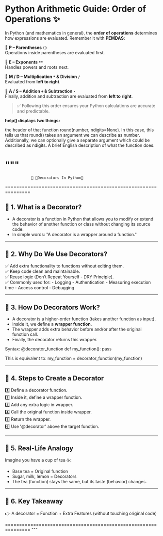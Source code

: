 # Python Arithmetic Guide: Order of Operations ✨

In Python (and mathematics in general), the **order of operations** determines how expressions are evaluated. Remember it with **PEMDAS**:

**🔹 P – Parentheses `()`**  
Operations inside parentheses are evaluated first.

**🔹 E – Exponents `**`**  
Handles powers and roots next.

**🔹 M / D – Multiplication `*` & Division `/`**  
Evaluated from **left to right**.

**🔹 A / S – Addition `+` & Subtraction `-`**  
Finally, addition and subtraction are evaluated from **left to right**.

> ✅ Following this order ensures your Python calculations are accurate and predictable.

**help() displays two things:**

the header of that function round(number, ndigits=None). In this case, this tells us that round() takes an argument we can describe as number. Additionally, we can optionally give a separate argument which could be described as ndigits.
A brief English description of what the function does.

"""
===============================================================
                🚀 📌Decorators In Python🚀
===============================================================

📌 1. What is a Decorator?
---------------------------------------------------------------
- A decorator is a function in Python that allows you to modify 
  or extend the behavior of another function or class 
  without changing its source code.
- In simple words:
      "A decorator is a wrapper around a function."

---------------------------------------------------------------
📌 2. Why Do We Use Decorators?
---------------------------------------------------------------
✅ Add extra functionality to functions without editing them.  
✅ Keep code clean and maintainable.  
✅ Reuse logic (Don’t Repeat Yourself - DRY Principle).  
✅ Commonly used for:
    - Logging
    - Authentication
    - Measuring execution time
    - Access control
    - Debugging

---------------------------------------------------------------
📌 3. How Do Decorators Work?
---------------------------------------------------------------
- A decorator is a higher-order function (takes another function as input).
- Inside it, we define a **wrapper function**.
- The wrapper adds extra behavior before and/or after 
  the original function call.
- Finally, the decorator returns this wrapper.

Syntax:
    @decorator_function
    def my_function():
        pass

This is equivalent to:
    my_function = decorator_function(my_function)

---------------------------------------------------------------
📌 4. Steps to Create a Decorator
---------------------------------------------------------------
1️⃣ Define a decorator function.  
2️⃣ Inside it, define a wrapper function.  
3️⃣ Add any extra logic in wrapper.  
4️⃣ Call the original function inside wrapper.  
5️⃣ Return the wrapper.  
6️⃣ Use '@decorator' above the target function.  

---------------------------------------------------------------
📌 5. Real-Life Analogy
---------------------------------------------------------------
Imagine you have a cup of tea ☕:
- Base tea = Original function  
- Sugar, milk, lemon = Decorators  
- The tea (function) stays the same, but its taste (behavior) changes.  

---------------------------------------------------------------
📌 6. Key Takeaway
---------------------------------------------------------------
👉 A decorator = Function + Extra Features (without touching original code)  

===============================================================
"""
